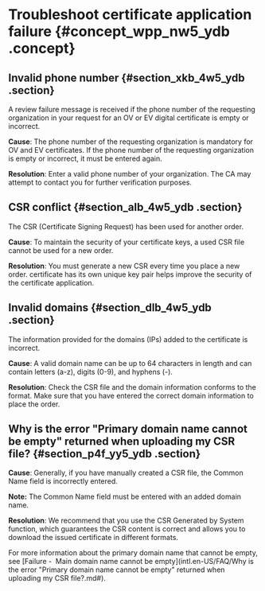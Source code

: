 # Troubleshoot certificate application failure {#concept_wpp_nw5_ydb .concept}

## Invalid phone number {#section_xkb_4w5_ydb .section}

A review failure message is received if the phone number of the requesting organization in your request for an OV or EV digital certificate is empty or incorrect.

**Cause**: The phone number of the requesting organization is mandatory for OV and EV certificates. If the phone number of the requesting organization is empty or incorrect, it must be entered again.

**Resolution**: Enter a valid phone number of your organization. The CA may attempt to contact you for further verification purposes.

## CSR conflict {#section_alb_4w5_ydb .section}

The CSR \(Certificate Signing Request\) has been used for another order.

**Cause**: To maintain the security of your certificate keys, a used CSR file cannot be used for a new order.

**Resolution**: You must generate a new CSR every time you place a new order. certificate has its own unique key pair helps improve the security of the certificate application.

## Invalid domains {#section_dlb_4w5_ydb .section}

The information provided for the domains \(IPs\) added to the certificate is incorrect.

**Cause**: A valid domain name can be up to 64 characters in length and can contain letters \(a-z\), digits \(0-9\), and hyphens \(-\).

**Resolution**: Check the CSR file and the domain information conforms to the format. Make sure that you have entered the correct domain information to place the order.

## Why is the error "Primary domain name cannot be empty" returned when uploading my CSR file? {#section_p4f_yy5_ydb .section}

**Cause**: Generally, if you have manually created a CSR file, the Common Name field is incorrectly entered. 

**Note:** The Common Name field must be entered with an added domain name.

**Resolution**: We recommend that you use the CSR Generated by System function, which guarantees the CSR content is correct and allows you to download the issued certificate in different formats.

For more information about the primary domain name that cannot be empty, see [Failure -  Main domain name cannot be empty](intl.en-US/FAQ/Why is the error "Primary domain name cannot be empty" returned when uploading my CSR file?.md#).


